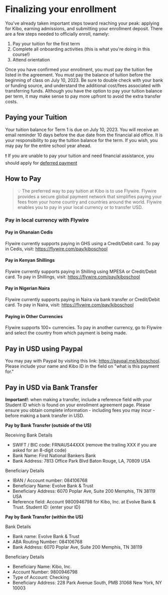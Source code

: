 # Finalizing your enrollment
You've already taken important steps toward reaching your peak: applying for Kibo, earning admissions, and submitting your enrollment deposit. There are a few  steps needed to officially enroll, namely:
1. Pay your tuition for the first term
2. Complete all onboarding activities (this is what you're doing in this course!)
3. Attend orientation 

Once you have confirmed your enrollment, you must pay the tuition fee listed in the agreement. You must pay the balance of tuition before the beginning of class on July 10, 2023.   Be sure to double check with your bank or funding source, and understand the additional cost/fees associated with transferring funds. Although you have the option to pay your tuition balance per term, it may make sense to pay more upfront to avoid the extra transfer costs.

## Paying your Tuition
Your tuition balance for Term 1 is due on July 10, 2023. You will receive an email reminder 10 days before the due date from the financial aid office. It is your responsibility to pay the tuition balance for the term. If you wish, you may pay for the entire school year ahead. 

<aside>
  ❗ If you are unable to pay your tuition and need financial assistance, you should apply for <a href="https://bit.ly/kibo-deferred-payment-2023" target="blank">deferred payment</a>
 </aside>


## How to Pay

> 💡 The preferred way to pay tuition at Kibo is to use Flywire. Flywire provides a secure global payment network that simplifies paying your fees from your home country and countries around the world. Flywire enables you to pay in your local currency or to transfer USD. 


### Pay in local currency with Flywire

#### Pay in Ghanaian Cedis
Flywire currently supports paying in GHS using a Credit/Debit card. To pay in Cedis, visit: https://flywire.com/pay/kiboschool



#### Pay in Kenyan Shillings
Flywire currently supports paying in Shilling using MPESA or Credit/Debit card. To pay in Shillings, visit: https://flywire.com/pay/kiboschool



#### Pay in Nigerian Naira
Flywire currently supports paying in Naira via bank transfer or Credit/Debit card. To pay in Naira, visit: https://flywire.com/pay/kiboschool
 
#### Paying in Other Currencies
Flywire supports 100+ currencies. To pay in another currency, go to Flywire and select the country from which payment is being made. 

## Pay in USD using Paypal
You may pay with Paypal by visiting this link: https://paypal.me/kiboschool. Please include your name and Kibo ID in the field on "what is this payment for."


## Pay in USD via Bank Transfer 
**Important!**: when making a transfer, include a reference field with your Student ID which is found on your enrollment agreement page. Please ensure you obtain complete information - including fees you may incur - before making a bank transfer in USD. 

**Pay by Bank Transfer (outside of the US)**

Receiving Bank Details
- SWIFT / BIC code: FRNAUS44XXX (remove the trailing XXX if you are asked for an 8-digit code)
- Bank Name: First National Bankers Bank
- Bank Address: 7813 Office Park Blvd Baton Rouge, LA, 70809 USA

Beneficiary Details
- IBAN / Account number: 084106768
- Beneficiary Name: Evolve Bank & Trust
- Beneficiary Address: 6070 Poplar Ave, Suite 200 Memphis, TN 38119 USA
- Reference field:
Account 9800946798 for Kibo, Inc. at Evolve Bank & Trust. Student ID: {enter your ID}


**Pay by Bank Transfer (within the US)**

Bank Details
- Bank name: Evolve Bank & Trust
- ABA Routing Number: 084106768
- Bank Address: 6070 Poplar Ave, Suite 200 Memphis, TN 38119

Beneficiary Details
- Beneficiary Name: Kibo, Inc.
- Account Number: 9800946798
- Type of Account: Checking
- Beneficiary Address: 228 Park Avenue South, PMB 31068 New York, NY 10003
